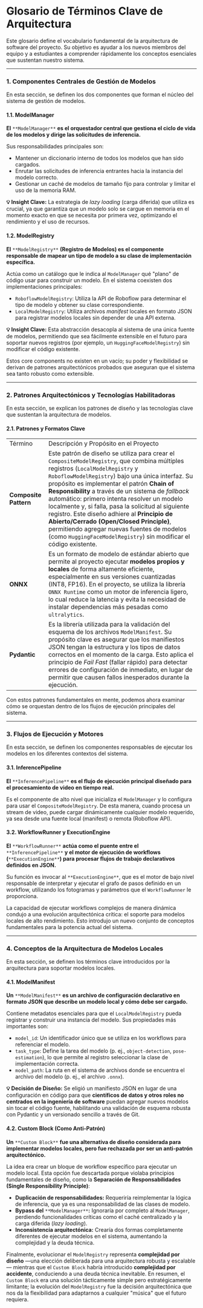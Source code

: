 # Glosario de Términos Clave de Arquitectura

Este glosario define el vocabulario fundamental de la arquitectura de software del proyecto. Su objetivo es ayudar a los nuevos miembros del equipo y a estudiantes a comprender rápidamente los conceptos esenciales que sustentan nuestro sistema.

--------------------------------------------------------------------------------

### 1. Componentes Centrales de Gestión de Modelos

En esta sección, se definen los dos componentes que forman el núcleo del sistema de gestión de modelos.

#### 1.1. ModelManager

**El** `**ModelManager**` **es el orquestador central que gestiona el ciclo de vida de los modelos y dirige las solicitudes de inferencia.**

Sus responsabilidades principales son:

- Mantener un diccionario interno de todos los modelos que han sido cargados.
- Enrutar las solicitudes de inferencia entrantes hacia la instancia del modelo correcto.
- Gestionar un caché de modelos de tamaño fijo para controlar y limitar el uso de la memoria RAM.

**💡 Insight Clave:** La estrategia de _lazy loading_ (carga diferida) que utiliza es crucial, ya que garantiza que un modelo solo se cargue en memoria en el momento exacto en que se necesita por primera vez, optimizando el rendimiento y el uso de recursos.

#### 1.2. ModelRegistry

**El** `**ModelRegistry**` **(Registro de Modelos) es el componente responsable de mapear un tipo de modelo a su clase de implementación específica.**

Actúa como un catálogo que le indica al `ModelManager` qué "plano" de código usar para construir un modelo. En el sistema coexisten dos implementaciones principales:

- `RoboflowModelRegistry`: Utiliza la API de Roboflow para determinar el tipo de modelo y obtener su clase correspondiente.
- `LocalModelRegistry`: Utiliza archivos _manifest_ locales en formato JSON para registrar modelos locales sin depender de una API externa.

**💡 Insight Clave:** Esta abstracción desacopla al sistema de una única fuente de modelos, permitiendo que sea fácilmente extensible en el futuro para soportar nuevos registros (por ejemplo, un `HuggingFaceModelRegistry`) sin modificar el código existente.

Estos core components no existen en un vacío; su poder y flexibilidad se derivan de patrones arquitectónicos probados que aseguran que el sistema sea tanto robusto como extensible.

--------------------------------------------------------------------------------

### 2. Patrones Arquitectónicos y Tecnologías Habilitadoras

En esta sección, se explican los patrones de diseño y las tecnologías clave que sustentan la arquitectura de modelos.

#### 2.1. Patrones y Formatos Clave

|   |   |
|---|---|
|Término|Descripción y Propósito en el Proyecto|
|**Composite Pattern**|Este patrón de diseño se utiliza para crear el `CompositeModelRegistry`, que combina múltiples registros (`LocalModelRegistry` y `RoboflowModelRegistry`) bajo una única interfaz. Su propósito es implementar el patrón **Chain of Responsibility** a través de un sistema de _fallback_ automático: primero intenta resolver un modelo localmente y, si falla, pasa la solicitud al siguiente registro. Este diseño adhiere al **Principio de Abierto/Cerrado (Open/Closed Principle)**, permitiendo agregar nuevas fuentes de modelos (como `HuggingFaceModelRegistry`) sin modificar el código existente.|
|**ONNX**|Es un formato de modelo de estándar abierto que permite al proyecto ejecutar **modelos propios y locales** de forma altamente eficiente, especialmente en sus versiones cuantizadas (INT8, FP16). En el proyecto, se utiliza la librería `ONNX Runtime` como un motor de inferencia ligero, lo cual reduce la latencia y evita la necesidad de instalar dependencias más pesadas como `ultralytics`.|
|**Pydantic**|Es la librería utilizada para la validación del esquema de los archivos `ModelManifest`. Su propósito clave es asegurar que los manifiestos JSON tengan la estructura y los tipos de datos correctos en el momento de la carga. Esto aplica el principio de _Fail Fast_ (fallar rápido) para detectar errores de configuración de inmediato, en lugar de permitir que causen fallos inesperados durante la ejecución.|

Con estos patrones fundamentales en mente, podemos ahora examinar cómo se orquestan dentro de los flujos de ejecución principales del sistema.

--------------------------------------------------------------------------------

### 3. Flujos de Ejecución y Motores

En esta sección, se definen los componentes responsables de ejecutar los modelos en los diferentes contextos del sistema.

#### 3.1. InferencePipeline

**El** `**InferencePipeline**` **es el flujo de ejecución principal diseñado para el procesamiento de video en tiempo real.**

Es el componente de alto nivel que inicializa el `ModelManager` y lo configura para usar el `CompositeModelRegistry`. De esta manera, cuando procesa un stream de video, puede cargar dinámicamente cualquier modelo requerido, ya sea desde una fuente local (manifest) o remota (Roboflow API).

#### 3.2. WorkflowRunner y ExecutionEngine

**El** `**WorkflowRunner**` **actúa como el puente entre el** `**InferencePipeline**` **y el motor de ejecución de workflows (**`**ExecutionEngine**`**) para procesar flujos de trabajo declarativos definidos en JSON.**

Su función es invocar al `**ExecutionEngine**`, que es el motor de bajo nivel responsable de interpretar y ejecutar el grafo de pasos definido en un workflow, utilizando los fotogramas y parámetros que el `WorkflowRunner` le proporciona.

La capacidad de ejecutar workflows complejos de manera dinámica condujo a una evolución arquitectónica crítica: el soporte para modelos locales de alto rendimiento. Esto introdujo un nuevo conjunto de conceptos fundamentales para la potencia actual del sistema.

--------------------------------------------------------------------------------

### 4. Conceptos de la Arquitectura de Modelos Locales

En esta sección, se definen los términos clave introducidos por la arquitectura para soportar modelos locales.

#### 4.1. ModelManifest

**Un** `**ModelManifest**` **es un archivo de configuración declarativo en formato JSON que describe un modelo local y cómo debe ser cargado.**

Contiene metadatos esenciales para que el `LocalModelRegistry` pueda registrar y construir una instancia del modelo. Sus propiedades más importantes son:

- `model_id`: Un identificador único que se utiliza en los workflows para referenciar el modelo.
- `task_type`: Define la tarea del modelo (p. ej., `object-detection`, `pose-estimation`), lo que permite al registro seleccionar la clase de implementación correcta.
- `model_path`: La ruta en el sistema de archivos donde se encuentra el archivo del modelo (p. ej., el archivo `.onnx`).

**💡 Decisión de Diseño:** Se eligió un manifiesto JSON en lugar de una configuración en código para que **científicos de datos y otros roles no centrados en la ingeniería de software** puedan agregar nuevos modelos sin tocar el código fuente, habilitando una validación de esquema robusta con Pydantic y un versionado sencillo a través de Git.

#### 4.2. Custom Block (Como Anti-Patrón)

**Un** `**Custom Block**` **fue una alternativa de diseño considerada para implementar modelos locales, pero fue rechazada por ser un anti-patrón arquitectónico.**

La idea era crear un bloque de workflow específico para ejecutar un modelo local. Esta opción fue descartada porque violaba principios fundamentales de diseño, como la **Separación de Responsabilidades (Single Responsibility Principle)**:

- **Duplicación de responsabilidades:** Requeriría reimplementar la lógica de inferencia, que ya es una responsabilidad de las clases de modelo.
- **Bypass del** `**ModelManager**`**:** Ignoraría por completo al `ModelManager`, perdiendo funcionalidades críticas como el caché centralizado y la carga diferida (_lazy loading_).
- **Inconsistencia arquitectónica:** Crearía dos formas completamente diferentes de ejecutar modelos en el sistema, aumentando la complejidad y la deuda técnica.

Finalmente, evolucionar el `ModelRegistry` representa **complejidad por diseño** —una elección deliberada para una arquitectura robusta y escalable— mientras que el `Custom Block` habría introducido **complejidad por accidente**, conduciendo a una deuda técnica inevitable. En resumen, el `Custom Block` era una solución tácticamente simple pero estratégicamente limitante; la evolución del `ModelRegistry` fue la decisión arquitectónica que nos da la flexibilidad para adaptarnos a cualquier "música" que el futuro requiera.